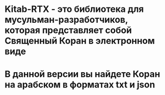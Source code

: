 # Kitab-RTX - это библиотека для мусульман-разработчиков, которая представляет собой Священный Коран в электронном виде
# В данной версии вы найдете Коран на арабском в форматах txt и json